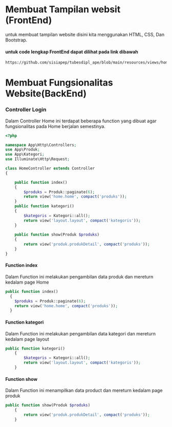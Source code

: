 # Membuat Tampilan websit (FrontEnd)
untuk membuat tampilan website disini kita menggunakan HTML, CSS, Dan Bootstrap.
#### untuk code lengkap FrontEnd dapat dilihat pada link dibawah
    https://github.com/sisiapep/tubesdipl_ape/blob/main/resources/views/home/home.blade.php
# Membuat Fungsionalitas Website(BackEnd)
### Controller Login
Dalam Controller Home ini terdapat beberapa function yang dibuat agar fungsionalitas pada Home berjalan semestinya. 
```php
<?php

namespace App\Http\Controllers;
use App\Produk;
use App\Kategori;
use Illuminate\Http\Request;

class HomeController extends Controller
{

    public function index()
    {
        $produks = Produk::paginate(6);
        return view('home.home', compact('produks'));
    }
    public function kategori()
    {   
        $kategoris = Kategori::all();
        return view('layout.layout', compact('kategoris'));
    }
	
	public function show(Produk $produks)
	{
		return view('produk.produkDetail', compact('produks'));
	}
}

```
#### Function index
Dalam Function ini melakukan pengambilan data produk dan mereturn kedalam page Home
```php
public function index()
  {
    $produks = Produk::paginate(6);
    return view('home.home', compact('produks'));
  }
```
#### Function kategori
Dalam Function ini melakukan pengambilan data kategori dan mereturn kedalam page layout
```php
public function kategori()
    {   
        $kategoris = Kategori::all();
        return view('layout.layout', compact('kategoris'));
    }
```
#### Function show
Dalam Function ini menampilkan data product dan mereturn kedalam page produk
```php
public function show(Produk $produks)
	{
		return view('produk.produkDetail', compact('produks'));
	}
```
